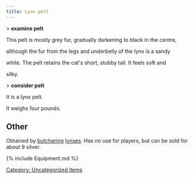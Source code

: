 ```yaml
---
title: Lynx pelt
---
```


\> **examine pelt**

This pelt is mostly grey fur, gradually darkening to black in the
centre,

although the fur from the legs and underbelly of the lynx is a sandy

white. The pelt retains the cat's short, stubby tail. It feels soft and

silky.

\> **consider pelt**

It is a lynx pelt.

It weighs four pounds.

## Other

Obtained by [butchering](butcher "wikilink") [lynxes](lynx "wikilink").
Has no use for players, but can be sold for about 9 silver.

{% include Equipment.md %}

[Category: Uncategorized
items](Category:_Uncategorized_items "wikilink")